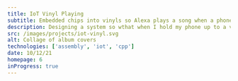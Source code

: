```yaml
---
title: IoT Vinyl Playing
subtitle: Embedded chips into vinyls so Alexa plays a song when a phone is held nearby
description: Designing a system so wthat when I hold my phone up to a vinyl found in my room, it will start playing a song from that album from my Alexa.
src: /images/projects/iot-vinyl.svg
alt: Collage of album covers
technologies: ['assembly', 'iot', 'cpp']
date: 10/12/21
homepage: 6
inProgress: true
---
```

